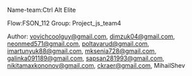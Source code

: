 Name-team:Ctrl Alt Elite

Flow:FSON_112 Group: Project_js_team4

Author: vovichcoolguy@gmail.com, dimzuk04@gmail.com, neonmed571@gmail.com,
poltavarud@gmail.com, imartunyuk88@gmail.com, mksenia728@gmail.com,
galinka091189@gmail.com, sapsan281993@gmail.com, nikitamaxkononov@gmail.com,
ckraer@gmail.com, MihailShev
